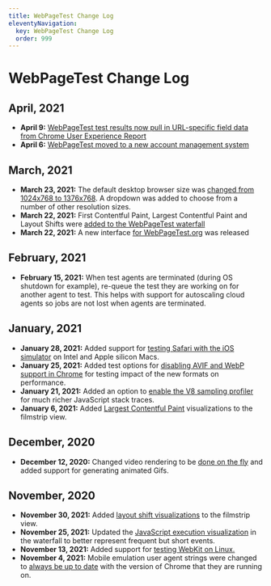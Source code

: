 ```yaml
---
title: WebPageTest Change Log
eleventyNavigation:
  key: WebPageTest Change Log
  order: 999
---
```

# WebPageTest Change Log

## April, 2021
- **April 9:** [WebPageTest test results now pull in URL-specific field data from Chrome User Experience Report](https://twitter.com/patmeenan/status/1380514866390269952)
- **April 6:** [WebPageTest moved to a new account management system](https://twitter.com/patmeenan/status/1380514866390269952)

## March, 2021
- **March 23, 2021:** The default desktop browser size was [changed from 1024x768 to 1376x768](https://twitter.com/patmeenan/status/1374444703962132490). A dropdown was added to choose from a number of other resolution sizes.
- **March 22, 2021:** First Contentful Paint, Largest Contentful Paint and Layout Shifts were [added to the WebPageTest waterfall](https://twitter.com/patmeenan/status/1374043494789038080)
- **March 22, 2021:** A new interface [for WebPageTest.org](https://twitter.com/patmeenan/status/1374016216709357571) was released

## February, 2021
- **February 15, 2021:** When test agents are terminated (during OS shutdown for example), re-queue the test they are working on for another agent to test. This helps with support for autoscaling cloud agents so jobs are not lost when agents are terminated.

## January, 2021
- **January 28, 2021:** Added support for [testing Safari with the iOS simulator](https://twitter.com/patmeenan/status/1354875525727211522) on Intel and Apple silicon Macs.
- **January 25, 2021:** Added test options for [disabling AVIF and WebP support in Chrome](https://twitter.com/TheRealNooshu/status/1353780078791032832) for testing impact of the new formats on performance.
- **January 21, 2021:** Added an option to [enable the V8 sampling profiler](https://twitter.com/patmeenan/status/1352434691740213260) for much richer JavaScript stack traces.
- **January 6, 2021:** Added [Largest Contentful Paint](https://twitter.com/patmeenan/status/1346941018227187716) visualizations to the filmstrip view.

## December, 2020
- **December 12, 2020:** Changed video rendering to be [done on the fly](https://twitter.com/patmeenan/status/1337805490340966404) and added support for generating animated Gifs.

## November, 2020
- **November 30, 2021:** Added [layout shift visualizations](https://twitter.com/TheRealNooshu/status/1333525160259891207) to the filmstrip view.
- **November 25, 2021:** Updated the [JavaScript execution visualization](https://twitter.com/patmeenan/status/1331625445104754688) in the waterfall to better represent frequent but short events.
- **November 13, 2021:** Added support for [testing WebKit on Linux.](https://twitter.com/patmeenan/status/1327277663891894273)
- **November 4, 2021:** Mobile emulation user agent strings were changed to [always be up to date](https://twitter.com/patmeenan/status/1324145162776420353) with the version of Chrome that they are running on.